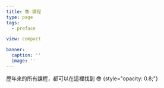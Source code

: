 ```yaml
---
title: 📚 課程
type: page
tags:
  - preface

view: compact

banner:
  caption: ''
  image: ''
---
```


歷年來的所有課程，都可以在這裡找到 😎
{style="opacity: 0.8;"}
<br>

